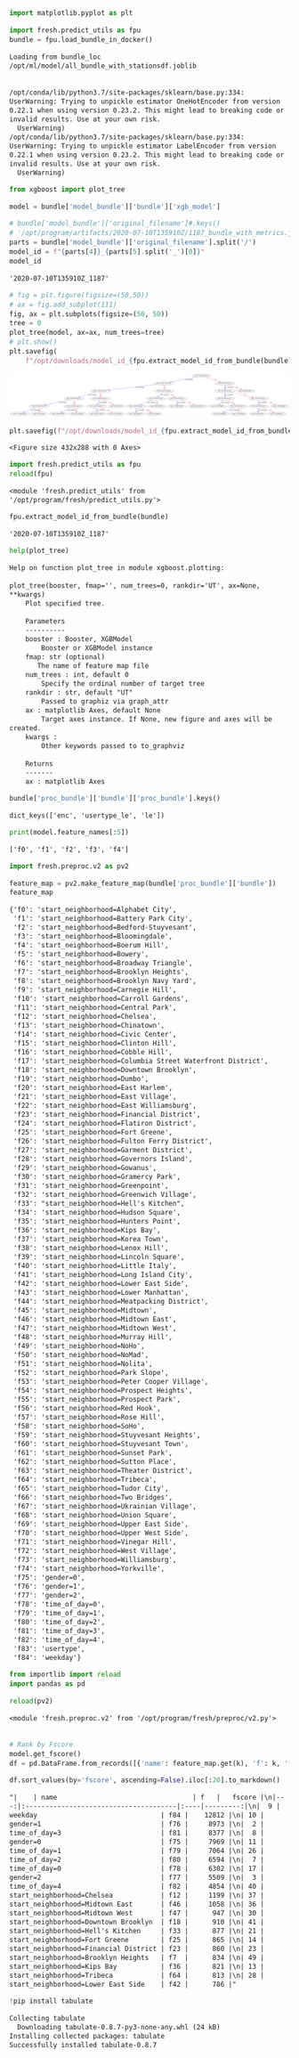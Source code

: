 

```python
import matplotlib.pyplot as plt
```


```python
import fresh.predict_utils as fpu
bundle = fpu.load_bundle_in_docker()
```

    Loading from bundle_loc /opt/ml/model/all_bundle_with_stationsdf.joblib


    /opt/conda/lib/python3.7/site-packages/sklearn/base.py:334: UserWarning: Trying to unpickle estimator OneHotEncoder from version 0.22.1 when using version 0.23.2. This might lead to breaking code or invalid results. Use at your own risk.
      UserWarning)
    /opt/conda/lib/python3.7/site-packages/sklearn/base.py:334: UserWarning: Trying to unpickle estimator LabelEncoder from version 0.22.1 when using version 0.23.2. This might lead to breaking code or invalid results. Use at your own risk.
      UserWarning)



```python
from xgboost import plot_tree
```


```python
model = bundle['model_bundle']['bundle']['xgb_model']
```


```python
# bundle['model_bundle']['original_filename']#.keys()
# '/opt/program/artifacts/2020-07-10T135910Z/1187_bundle_with_metrics.joblib'
parts = bundle['model_bundle']['original_filename'].split('/')
model_id = f"{parts[4]}_{parts[5].split('_')[0]}"
model_id
```




    '2020-07-10T135910Z_1187'




```python
# fig = plt.figure(figsize=(50,50))
# ax = fig.add_subplot(111)
fig, ax = plt.subplots(figsize=(50, 50))
tree = 0
plot_tree(model, ax=ax, num_trees=tree)
# plt.show()
plt.savefig(
    f"/opt/downloads/model_id_{fpu.extract_model_id_from_bundle(bundle)}_tree{tree}.png")
```


![png](2020-10-21-look-at-model-plot_files/2020-10-21-look-at-model-plot_5_0.png)



```python
plt.savefig(f"/opt/downloads/model_id_{fpu.extract_model_id_from_bundle(bundle)}_tree{tree}.png")
```


    <Figure size 432x288 with 0 Axes>



```python
import fresh.predict_utils as fpu
reload(fpu)
```




    <module 'fresh.predict_utils' from '/opt/program/fresh/predict_utils.py'>




```python
fpu.extract_model_id_from_bundle(bundle)
```




    '2020-07-10T135910Z_1187'




```python
help(plot_tree)
```

    Help on function plot_tree in module xgboost.plotting:
    
    plot_tree(booster, fmap='', num_trees=0, rankdir='UT', ax=None, **kwargs)
        Plot specified tree.
        
        Parameters
        ----------
        booster : Booster, XGBModel
            Booster or XGBModel instance
        fmap: str (optional)
           The name of feature map file
        num_trees : int, default 0
            Specify the ordinal number of target tree
        rankdir : str, default "UT"
            Passed to graphiz via graph_attr
        ax : matplotlib Axes, default None
            Target axes instance. If None, new figure and axes will be created.
        kwargs :
            Other keywords passed to to_graphviz
        
        Returns
        -------
        ax : matplotlib Axes
    



```python
bundle['proc_bundle']['bundle']['proc_bundle'].keys()
```




    dict_keys(['enc', 'usertype_le', 'le'])




```python
print(model.feature_names[:5])

```

    ['f0', 'f1', 'f2', 'f3', 'f4']



```python
import fresh.preproc.v2 as pv2
```


```python
feature_map = pv2.make_feature_map(bundle['proc_bundle']['bundle'])
feature_map
```




    {'f0': 'start_neighborhood=Alphabet City',
     'f1': 'start_neighborhood=Battery Park City',
     'f2': 'start_neighborhood=Bedford-Stuyvesant',
     'f3': 'start_neighborhood=Bloomingdale',
     'f4': 'start_neighborhood=Boerum Hill',
     'f5': 'start_neighborhood=Bowery',
     'f6': 'start_neighborhood=Broadway Triangle',
     'f7': 'start_neighborhood=Brooklyn Heights',
     'f8': 'start_neighborhood=Brooklyn Navy Yard',
     'f9': 'start_neighborhood=Carnegie Hill',
     'f10': 'start_neighborhood=Carroll Gardens',
     'f11': 'start_neighborhood=Central Park',
     'f12': 'start_neighborhood=Chelsea',
     'f13': 'start_neighborhood=Chinatown',
     'f14': 'start_neighborhood=Civic Center',
     'f15': 'start_neighborhood=Clinton Hill',
     'f16': 'start_neighborhood=Cobble Hill',
     'f17': 'start_neighborhood=Columbia Street Waterfront District',
     'f18': 'start_neighborhood=Downtown Brooklyn',
     'f19': 'start_neighborhood=Dumbo',
     'f20': 'start_neighborhood=East Harlem',
     'f21': 'start_neighborhood=East Village',
     'f22': 'start_neighborhood=East Williamsburg',
     'f23': 'start_neighborhood=Financial District',
     'f24': 'start_neighborhood=Flatiron District',
     'f25': 'start_neighborhood=Fort Greene',
     'f26': 'start_neighborhood=Fulton Ferry District',
     'f27': 'start_neighborhood=Garment District',
     'f28': 'start_neighborhood=Governors Island',
     'f29': 'start_neighborhood=Gowanus',
     'f30': 'start_neighborhood=Gramercy Park',
     'f31': 'start_neighborhood=Greenpoint',
     'f32': 'start_neighborhood=Greenwich Village',
     'f33': "start_neighborhood=Hell's Kitchen",
     'f34': 'start_neighborhood=Hudson Square',
     'f35': 'start_neighborhood=Hunters Point',
     'f36': 'start_neighborhood=Kips Bay',
     'f37': 'start_neighborhood=Korea Town',
     'f38': 'start_neighborhood=Lenox Hill',
     'f39': 'start_neighborhood=Lincoln Square',
     'f40': 'start_neighborhood=Little Italy',
     'f41': 'start_neighborhood=Long Island City',
     'f42': 'start_neighborhood=Lower East Side',
     'f43': 'start_neighborhood=Lower Manhattan',
     'f44': 'start_neighborhood=Meatpacking District',
     'f45': 'start_neighborhood=Midtown',
     'f46': 'start_neighborhood=Midtown East',
     'f47': 'start_neighborhood=Midtown West',
     'f48': 'start_neighborhood=Murray Hill',
     'f49': 'start_neighborhood=NoHo',
     'f50': 'start_neighborhood=NoMad',
     'f51': 'start_neighborhood=Nolita',
     'f52': 'start_neighborhood=Park Slope',
     'f53': 'start_neighborhood=Peter Cooper Village',
     'f54': 'start_neighborhood=Prospect Heights',
     'f55': 'start_neighborhood=Prospect Park',
     'f56': 'start_neighborhood=Red Hook',
     'f57': 'start_neighborhood=Rose Hill',
     'f58': 'start_neighborhood=SoHo',
     'f59': 'start_neighborhood=Stuyvesant Heights',
     'f60': 'start_neighborhood=Stuyvesant Town',
     'f61': 'start_neighborhood=Sunset Park',
     'f62': 'start_neighborhood=Sutton Place',
     'f63': 'start_neighborhood=Theater District',
     'f64': 'start_neighborhood=Tribeca',
     'f65': 'start_neighborhood=Tudor City',
     'f66': 'start_neighborhood=Two Bridges',
     'f67': 'start_neighborhood=Ukrainian Village',
     'f68': 'start_neighborhood=Union Square',
     'f69': 'start_neighborhood=Upper East Side',
     'f70': 'start_neighborhood=Upper West Side',
     'f71': 'start_neighborhood=Vinegar Hill',
     'f72': 'start_neighborhood=West Village',
     'f73': 'start_neighborhood=Williamsburg',
     'f74': 'start_neighborhood=Yorkville',
     'f75': 'gender=0',
     'f76': 'gender=1',
     'f77': 'gender=2',
     'f78': 'time_of_day=0',
     'f79': 'time_of_day=1',
     'f80': 'time_of_day=2',
     'f81': 'time_of_day=3',
     'f82': 'time_of_day=4',
     'f83': 'usertype',
     'f84': 'weekday'}




```python
from importlib import reload
import pandas as pd
```


```python
reload(pv2)
```




    <module 'fresh.preproc.v2' from '/opt/program/fresh/preproc/v2.py'>




```python

# Rank by Fscore
model.get_fscore()
df = pd.DataFrame.from_records([{'name': feature_map.get(k), 'f': k, 'fscore': v} for (k,v) in model.get_fscore().items()])
```


```python
df.sort_values(by='fscore', ascending=False).iloc[:20].to_markdown()
```




    "|    | name                                  | f   |   fscore |\n|---:|:--------------------------------------|:----|---------:|\n|  9 | weekday                               | f84 |    12812 |\n| 10 | gender=1                              | f76 |     8973 |\n|  2 | time_of_day=3                         | f81 |     8377 |\n|  8 | gender=0                              | f75 |     7969 |\n| 11 | time_of_day=1                         | f79 |     7064 |\n| 26 | time_of_day=2                         | f80 |     6594 |\n|  7 | time_of_day=0                         | f78 |     6302 |\n| 17 | gender=2                              | f77 |     5509 |\n|  3 | time_of_day=4                         | f82 |     4854 |\n| 40 | start_neighborhood=Chelsea            | f12 |     1199 |\n| 37 | start_neighborhood=Midtown East       | f46 |     1058 |\n| 36 | start_neighborhood=Midtown West       | f47 |      947 |\n| 30 | start_neighborhood=Downtown Brooklyn  | f18 |      910 |\n| 41 | start_neighborhood=Hell's Kitchen     | f33 |      877 |\n| 21 | start_neighborhood=Fort Greene        | f25 |      865 |\n| 14 | start_neighborhood=Financial District | f23 |      860 |\n| 23 | start_neighborhood=Brooklyn Heights   | f7  |      834 |\n| 49 | start_neighborhood=Kips Bay           | f36 |      821 |\n| 13 | start_neighborhood=Tribeca            | f64 |      813 |\n| 28 | start_neighborhood=Lower East Side    | f42 |      786 |"




```python
!pip install tabulate

```

    Collecting tabulate
      Downloading tabulate-0.8.7-py3-none-any.whl (24 kB)
    Installing collected packages: tabulate
    Successfully installed tabulate-0.8.7



```python

```
